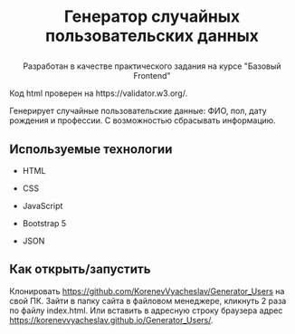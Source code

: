 # <p align='center'>Генератор случайных пользовательских данных</p>

<p align='center'>Разработан в качестве практического задания на курсе "Базовый Frontend"</p>

<p> Код html проверен на https://validator.w3.org/.</p>
<p> Генерирует случайные пользовательские данные: ФИО, пол, дату рождения и профессии. С возможностью сбрасывать информацию. </p>

## Используемые технологии

* HTML

* CSS

* JavaScript 

* Bootstrap 5

* JSON


## Как открыть/запустить

Клонировать https://github.com/KorenevVyacheslav/Generator_Users на свой ПК. Зайти в папку сайта в файловом менеджере, кликнуть 2 раза по файлу index.html. Или вставить в адресную строку браузера адрес https://korenevvyacheslav.github.io/Generator_Users/.